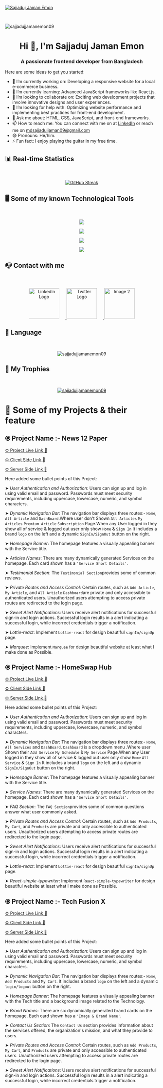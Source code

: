 
[![Sajjaduj Jaman Emon](https://raw.githubusercontent.com/sajjadujjamanemon09/sajjadujjamanemon09/main/Assets/BannerImage/GitBanner.gif "Here this link you reach me out")](https://www.linkedin.com/in/md-sajjaduj-jaman09)

<br/>
<p align="left"> <img src="https://komarev.com/ghpvc/?username=sajjadujjamanemon09&label=Profile%20views&color=0e75b6&style=flat" alt="sajjadujjamanemon09" /> </p>

 <h1 align="center">Hi 👋, I'm Sajjaduj Jaman Emon</h1>
<h3 align="center">A passionate frontend developer from Bangladesh</h3>





Here are some ideas to get you started:

- 🔭 I’m currently working on: Developing a responsive website for a local e-commerce business.
- 🌱 I’m currently learning: Advanced JavaScript frameworks like React.js.
- 👯 I’m looking to collaborate on: Exciting web development projects that involve innovative designs and user experiences.
- 🤔 I’m looking for help with: Optimizing website performance and implementing best practices for front-end development.
- 💬 Ask me about: HTML, CSS, JavaScript, and front-end frameworks.
- 📫 How to reach me: You can connect with me on at [LinkedIn](https://www.linkedin.com/in/md-sajjaduj-jaman09/) or reach me on mdsajjadujjaman09@gmail.com
- 😄 Pronouns: He/him.
- ⚡ Fun fact: I enjoy playing the guitar in my free time.



## 📊 Real-time Statistics
<br/>

<p align="center">
  <a href="https://git.io/streak-stats">
    <img src="https://github-readme-streak-stats.herokuapp.com?user=sajjadujjamanemon09&theme=transparent&date_format=M%20j%5B%2C%20Y%5D" alt="GitHub Streak">
  </a>
</p>


## 🖥️ Some of my known Technological Tools
<br/>

<p align="center">
  <a href="https://skillicons.dev">
    <img src="https://skillicons.dev/icons?i=html,css,js" />
  </a>
</p>
<p align="center">
  <a href="https://skillicons.dev">
    <img src="https://skillicons.dev/icons?i=materialui,mongodb,netlify,nextjs,nodejs" />
  </a>
</p>
<p align="center">
  <a href="https://skillicons.dev">
    <img src="https://skillicons.dev/icons?i=react,tailwind,vercel" />
  </a>
</p>
<p align="center">
  <a href="https://skillicons.dev">
    <img src="https://skillicons.dev/icons?i=vscode,vite" />
  </a>
</p>



## 📭 Contact with me
<br/>

<div align="center" style="margin-top: 20px;">
    <a href="https://www.linkedin.com/in/md-sajjaduj-jaman09/">
        <img style="margin-right: 20px;" height="100" src="https://raw.githubusercontent.com/sajjadujjamanemon09/sajjadujjamanemon09/main/Assets/SocialLogo/Linkedin-Logo.png" alt="LinkedIn Logo">
    </a>
    <a href="https://twitter.com/SajjadujEmon09">
        <img style="margin-right: 20px;" height="100" src="https://raw.githubusercontent.com/sajjadujjamanemon09/sajjadujjamanemon09/main/Assets/SocialLogo/Twitter-Logo-2010-2012.png" alt="Twitter Logo">
    </a>
    <a href="https://www.facebook.com/sajjadujjamanemon09/">
        <img width="" height="100" src="https://raw.githubusercontent.com/sajjadujjamanemon09/sajjadujjamanemon09/main/Assets/SocialLogo/Facebook-Logo.png" alt="Image 2">
    </a>

</div>




## 📖 Language
<br/>

<p align="center"><img align="center" src="https://github-readme-stats.vercel.app/api/top-langs?username=sajjadujjamanemon09&show_icons=true&locale=en&layout=compact" alt="sajjadujjamanemon09" /></p>


## 💎 My Trophies
<br/>

<p align="center"> <a href="https://github.com/ryo-ma/github-profile-trophy"><img src="https://github-profile-trophy.vercel.app/?username=sajjadujjamanemon09" alt="sajjadujjamanemon09" /></a> </p>



# 📌 Some of my Projects & their feature

## ⦿ Project Name :- News 12 Paper

[⚙️ Project Live Link 🔗](https://assignment-12-c8954.web.app)

[⚙️ Client Side Link 🔗](https://github.com/sajjadujjamanemon09/News12Paper-clientA12)

[⚙️ Server Side Link 🔗](https://github.com/sajjadujjamanemon09/News12Paper-serverA12)

Here added some bullet points of this Project:

➤ _User Authentication and Authorization_: Users can sign up and log in using valid email and password.
Passwords must meet security requirements, including uppercase, lowercase, numeric, and symbol characters.

➤ _Dynamic Navigation Bar_: The navigation bar displays three routes:- `Home`, `All Article` and `DashBoard`.Where user don't Shown `All Articles` `My Articles` `Premium Article` `Subscription` Page.When any User logged in they show all of service & logged out user only show `Home` & `Sign In` It includes a brand `logo` on the left and a dynamic `SignIn/SignOut` button on the right.

➤ _Homepage Banner_: The homepage features a visually appealing banner with the Service title.

➤ _Articles Names_: There are many dynamically generated Services on the homepage.
Each card shown has a `'Service Short Details'`.

➤ _Testimonial Section_: The `Testimonial Section`provides some of common reviews.

➤ _Private Routes and Access Control_: Certain routes, such as `Add Article`, `My Article`, and `All Article` `Dashboard`are private and only accessible to authenticated users.
Unauthorized users attempting to access private routes are redirected to the login page.

➤ _Sweet Alert Notifications_: Users receive alert notifications for successful sign-in and login actions.
Successful login results in a alert indicating a successful login, while incorrect credentials trigger a notification.

➤ _Lottie-react_: Implement `Lottie-react` for design beautiful `signIn/signUp` page.

➤ _Marquee_: Implement `Marquee` for design beautiful website at least what I make done as Possible.



## ⦿ Project Name        :-    HomeSwap Hub      

[⚙️ Project Live Link 🔗](https://assignment-11-abaf2.web.app/)

[⚙️ Client Side Link 🔗](https://github.com/sajjadujjamanemon09/HomeSwap-Hub-clientA11)

[⚙️ Server Side Link 🔗](https://github.com/sajjadujjamanemon09/HomeSwap-Hub-serverA11)


Here added some bullet points of this Project:

➤  *User Authentication and Authorization*: Users can sign up and log in using valid email and password.
        Passwords must meet security requirements, including uppercase, lowercase, numeric, and symbol characters.

➤  *Dynamic Navigation Bar*: The navigation bar displays three routes:- `Home`, `All Services` and `DashBoard`. `Dashboard` is a dropdown menu .Where user Shown their `Add Service` `My Schedule` & `My Service` Page.When any User logged in they show all of service & logged out user only show `Home` `All Service` & `Sign In` It includes a brand `logo` on the left and a dynamic `SignIn/SignOut` button on the right.

➤  *Homepage Banner*: The homepage features a visually appealing banner with the Service title.

➤  *Service Names*: There are many dynamically generated Services on the homepage.
        Each card shown has a `'Service Short Details'`.

➤  *FAQ Section*: The `FAQ Section`provides some of common questions answer what user commonly asked.

➤  *Private Routes and Access Control*: Certain routes, such as `Add Products`, `My Cart`, and `Products` are private and only accessible to authenticated users.
        Unauthorized users attempting to access private routes are redirected to the login page.

➤  *Sweet Alert Notifications*: Users receive alert notifications for successful sign-in and login actions.
        Successful login results in a alert indicating a successful login, while incorrect credentials trigger a notification.

➤  *Lottie-react*: Implement `Lottie-react` for design beautiful `signIn/signUp` page.

➤  *React-simple-typewriter*: Implement `React-simple-typewriter` for design beautiful website at least what I make done as Possible.
    


## ⦿ Project Name        :-    Tech Fusion X       

[⚙️ Project Live Link 🔗](https://assignment-10-8538b.web.app/)

[⚙️ Client Side Link 🔗](https://github.com/sajjadujjamanemon09/Tech-Fusion-clientA10)

[⚙️ Server Side Link 🔗](https://github.com/sajjadujjamanemon09/Tech-Fusion-serverA10)



Here added some bullet points of this Project:

➤  *User Authentication and Authorization*: Users can sign up and log in using valid email and password.
        Passwords must meet security requirements, including uppercase, lowercase, numeric, and symbol characters.

➤  *Dynamic Navigation Bar*: The navigation bar displays three routes:- `Home`, `Add Products` and `My Cart`.
        It includes a brand `logo` on the left and a dynamic `login/logout` button on the right.

➤  *Homepage Banner*: The homepage features a visually appealing banner with the Tech title and a background image related to the Technology.

➤  *Brand Names*: There are six dynamically generated brand cards on the homepage.
        Each card shown has a `'Image & Brand Name'`.

➤  *Contact Us Section*: The `Contact Us` section provides information about the services offered, the organization's mission, and what they provide to users.

➤  *Private Routes and Access Control*: Certain routes, such as `Add Products`, `My Cart`, and `Products` are private and only accessible to authenticated users.
        Unauthorized users attempting to access private routes are redirected to the login page.

➤  *Sweet Alert Notifications*: Users receive alert notifications for successful sign-in and login actions.
        Successful login results in a alert indicating a successful login, while incorrect credentials trigger a notification.
    